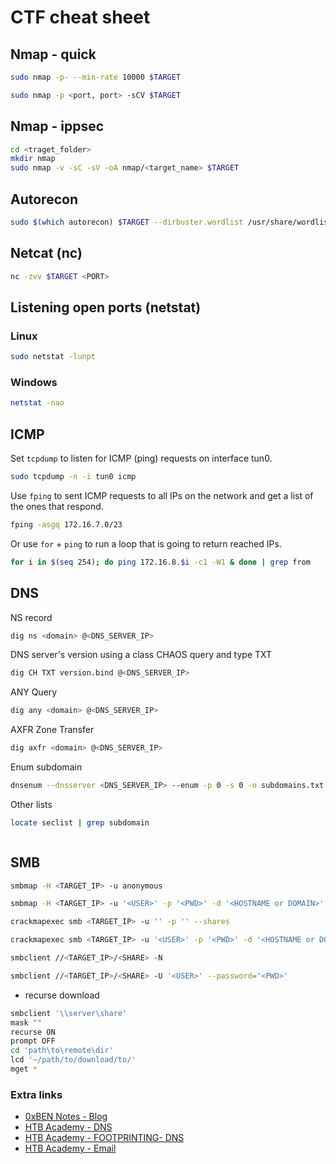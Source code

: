 # CTF cheat sheet

## Nmap - quick

```bash
sudo nmap -p- --min-rate 10000 $TARGET
```

```bash
sudo nmap -p <port, port> -sCV $TARGET
```

## Nmap - ippsec

```bash
cd <traget_folder>
mkdir nmap
sudo nmap -v -sC -sV -oA nmap/<target_name> $TARGET
```

## Autorecon

```bash
sudo $(which autorecon) $TARGET --dirbuster.wordlist /usr/share/wordlists/dirbuster/directory-list-lowercase-2.3-medium.txt 
```

## Netcat (nc)

```bash
nc -zvv $TARGET <PORT>
```

## Listening open ports (netstat)

### Linux

```bash
sudo netstat -lunpt
```

### Windows

```bash
netstat -nao
```

## ICMP

Set `tcpdump` to listen for ICMP (ping) requests on interface tun0.

```bash
sudo tcpdump -n -i tun0 icmp
```

Use `fping` to sent ICMP requests to all IPs on the network and get a list of the ones that respond.

```bash
fping -asgq 172.16.7.0/23
```

Or use `for` + `ping` to run a loop that is going to return reached IPs.

```bash
for i in $(seq 254); do ping 172.16.8.$i -c1 -W1 & done | grep from
```

## DNS

NS record

```bash
dig ns <domain> @<DNS_SERVER_IP>
```

DNS server's version using a class CHAOS query and type TXT

```bash
dig CH TXT version.bind @<DNS_SERVER_IP>
```

ANY Query

```bash
dig any <domain> @<DNS_SERVER_IP>
```

AXFR Zone Transfer

```bash
dig axfr <domain> @<DNS_SERVER_IP>
```

Enum subdomain

```bash
dnsenum --dnsserver <DNS_SERVER_IP> --enum -p 0 -s 0 -o subdomains.txt -f /usr/share/seclists/Discovery/DNS/bug-bounty-program-subdomains-trickest-inventory.txt <domain>
```

Other lists

```bash
locate seclist | grep subdomain
```

```bash
```

## SMB

```bash
smbmap -H <TARGET_IP> -u anonymous
```

```bash
smbmap -H <TARGET_IP> -u '<USER>' -p '<PWD>' -d '<HOSTNAME or DOMAIN>'
```

```bash
crackmapexec smb <TARGET_IP> -u '' -p '' --shares
```

```bash
crackmapexec smb <TARGET_IP> -u '<USER>' -p '<PWD>' -d '<HOSTNAME or DOMAIN>' --shares
```

```bash
smbclient //<TARGET_IP>/<SHARE> -N
```

```bash
smbclient //<TARGET_IP>/<SHARE> -U '<USER>' --password='<PWD>'
```

- recurse download

```bash
smbclient '\\server\share'
mask ""
recurse ON
prompt OFF
cd 'path\to\remote\dir'
lcd '~/path/to/download/to/'
mget *
```

### Extra links

- [0xBEN Notes -  Blog](https://notes.benheater.com/)
- [HTB Academy - DNS](https://academy.hackthebox.com/module/144/section/1251)
- [HTB Academy - FOOTPRINTING- DNS](https://academy.hackthebox.com/module/112/section/1069)
- [HTB Academy - Email](https://academy.hackthebox.com/module/116/section/1173)
